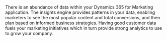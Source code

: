 There is an abundance of data within your Dynamics 365 for Marketing application. The insights engine provides patterns in your data, enabling marketers to see the most popular content and total conversions, and then plan based on informed business strategies. Having good customer data fuels your marketing initiatives which in turn provide strong analytics to use to grow your company.